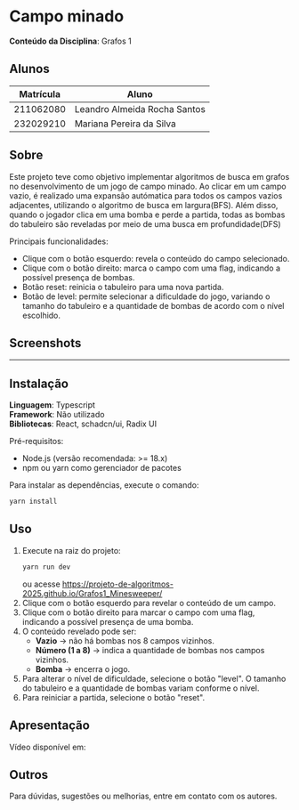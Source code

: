 # Campo minado

**Conteúdo da Disciplina**: Grafos 1<br>

## Alunos

|Matrícula | Aluno |
| -- | -- |
| 211062080  | Leandro Almeida Rocha Santos |
| 232029210  | Mariana Pereira da Silva |

## Sobre

Este projeto teve como objetivo implementar algoritmos de busca em grafos no desenvolvimento de um jogo de campo minado. Ao clicar em um campo vazio, é realizado uma expansão autómatica para todos os campos vazios adjacentes, utilizando o algoritmo de busca em largura(BFS). Além disso, quando o jogador clica em uma bomba e perde a partida, todas as bombas do tabuleiro são reveladas por meio de uma busca em profundidade(DFS)

Principais funcionalidades:
- Clique com o botão esquerdo: revela o conteúdo do campo selecionado.
- Clique com o botão direito: marca o campo com uma flag, indicando a possível presença de bombas.
- Botão reset: reinicia o tabuleiro para uma nova partida.
- Botão de level: permite selecionar a dificuldade do jogo, variando o tamanho do tabuleiro e a quantidade de bombas de acordo com o nível escolhido.

## Screenshots


---

## Instalação

**Linguagem**: Typescript<br>
**Framework**: Não utilizado<br>
**Bibliotecas**: React, schadcn/ui, Radix UI<br>

Pré-requisitos:
- Node.js (versão recomendada: >= 18.x)
- npm ou yarn como gerenciador de pacotes

Para instalar as dependências, execute o comando:

```cmd
yarn install
```

## Uso

1. Execute na raiz do projeto:
   ```cmd
   yarn run dev
   ```
   ou acesse https://projeto-de-algoritmos-2025.github.io/Grafos1_Minesweeper/
2. Clique com o botão esquerdo para revelar o conteúdo de um campo.
3. Clique com o botão direito para marcar o campo com uma flag, indicando a possível presença de uma bomba.
4. O conteúdo revelado pode ser:  
   - **Vazio** → não há bombas nos 8 campos vizinhos.  
   - **Número (1 a 8)** → indica a quantidade de bombas nos campos vizinhos.  
   - **Bomba** → encerra o jogo.
5. Para alterar o nível de dificuldade, selecione o botão "level". O tamanho do tabuleiro e a quantidade de bombas variam conforme o nível.
6. Para reiniciar a partida, selecione o botão "reset".

## Apresentação

Vídeo disponível em: 

## Outros

Para dúvidas, sugestões ou melhorias, entre em contato com os autores.
